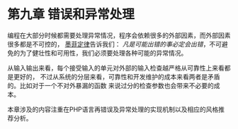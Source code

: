 # 第九章 错误和异常处理

编程在大部分时候都需要处理异常情况，程序会依赖很多的外部因素，而外部因素很多都是不可控的，
[墨菲定律](http://zh.wikipedia.org/zh-cn/%E6%91%A9%E8%8F%B2%E5%AE%9A%E7%90%86)告诉我们：
_凡是可能出错的事必定会出错_，不可避免的为了健壮性和可用性，我们必须要处理各种可能的异常情况。

从输入输出来看，每个接受输入的单元对外部的输入检查越严格从可靠性上来看都是更好的，
不过从系统的分层来看，可靠性和开发维护的成本来看两者是矛盾的。比如对于一个不对外暴漏的函数
来说过分的检查参数也会带来不必要的成本。

本章涉及的内容注重在PHP语言再错误及异常处理的实现机制以及相应的风格推荐分析。